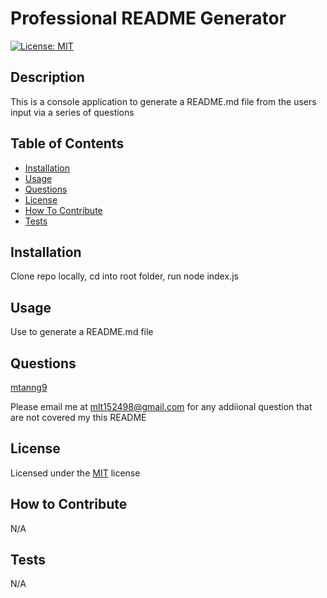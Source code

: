 # Professional README Generator
[![License: MIT](https://img.shields.io/badge/License-MIT-brightgreen.svg)](https://opensource.org/licenses/MIT)

## Description

This is a console application to generate a README.md file from the users input via a series of questions

## Table of Contents
  
- [Installation](#installation)
- [Usage](#usage)
- [Questions](#questions)
- [License](#license)
- [How To Contribute](#how-to-contribute)
- [Tests](#tests)


## Installation

Clone repo locally, cd into root folder, run node index.js

## Usage

Use to generate a README.md file

## Questions

[mtanng9](https://github.com/mtanng9)

Please email me at mlt152498@gmail.com for any addiional question that are not covered my this README

## License

Licensed under the [MIT](https://choosealicense.com/licenses/mit/) license  

## How to Contribute

N/A

## Tests

N/A
